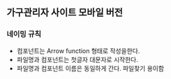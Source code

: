 ## 가구관리자 사이트 모바일 버전

### 네이밍 규칙
- 컴포넌트는 Arrow function 형태로 작성을한다.
- 파일명과 컴포넌트는 첫글자 대문자로 시작한다.
- 파일명과 컴포넌트 이름은 동일하게 간다. 파일찾기 용이함 